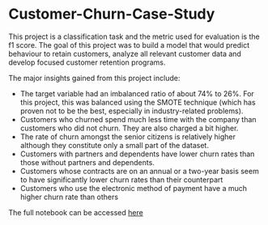# Customer-Churn-Case-Study

This project is a classification task and the metric used for evaluation is the f1 score.
The goal of this project was to build a model that would predict behaviour to retain customers, analyze all relevant customer data and develop focused customer retention programs.

The major insights gained from this project include:
* The target variable had an imbalanced ratio of about 74% to 26%. For this project, this was balanced using the SMOTE technique (which has proven not to be the best, especially in industry-related problems).
* Customers who churned spend much less time with the company than customers who did not churn. They are also charged a bit higher.
* The rate of churn amongst the senior citizens is relatively higher although they constitute only a small part of the dataset.
* Customers with partners and dependents have lower churn rates than those without partners and dependents.
* Customers whose contracts are on an annual or a two-year basis seem to have significantly lower churn rates than their counterpart
* Customers who use the electronic method of payment have a much higher churn rate than others

The full notebook can be accessed [here](https://github.com/Othuke/Customer-Churn-Case-Study/blob/main/Customer%20churn.ipynb)
